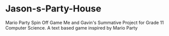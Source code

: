 # Jason-s-Party-House
Mario Party Spin Off Game
Me and Gavin's Summative Project for Grade 11 Computer Science.
A text based game inspired by Mario Party
